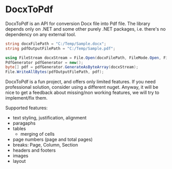 # DocxToPdf

DocxToPdf is an API for conversion Docx file into Pdf file. The library depends only on .NET and some other purely .NET packages, i.e. there's no dependency on any external tool.

```cs
string docxFilePath = "C:/Temp/Sample.docx";
string pdfOutputFilePath = "C:/Temp/Sample.pdf";

using FileStream docxStream = File.Open(docxFilePath, FileMode.Open, FileAccess.Read);
PdfGenerator pdfGenerator = new();
byte[] pdf = pdfGenerator.GenerateAsByteArray(docxStream);
File.WriteAllBytes(pdfOutputFilePath, pdf);

```

DocxToPdf is a fun project, and offers only limited features. If you need professional solution, consider using a different nuget.
Anyway, it will be nice to get a feedback about missing/non working features, we will try to implement/fix them.

Supported features:
- text styling, justification, alignment
- paragaphs
- tables
    - merging of cells
- page numbers (page and total pages)
- breaks: Page, Column, Section
- headers and footers
- images
- layout